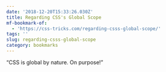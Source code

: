 ```yaml
---
date: '2018-12-20T15:33:26.030Z'
title: Regarding CSS's Global Scope
mf-bookmark-of:
  - 'https://css-tricks.com/regarding-csss-global-scope/'
tags: ''
slug: regarding-csss-global-scope
category: bookmarks
---
```

“CSS is global by nature. On purpose!”

